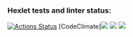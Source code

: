 ### Hexlet tests and linter status:
[![Actions Status](https://github.com/LightFalse/python-project-49/actions/workflows/hexlet-check.yml/badge.svg)](https://github.com/LightFalse/python-project-49/actions)
[CodeClimate]<a href="https://codeclimate.com/github/LightFalse/python-project-49/maintainability"><img src="https://api.codeclimate.com/v1/badges/b1778453eff5ccc86539/maintainability" /></a>
<a href="https://asciinema.org/a/J6uReA93Qm6QpNPWc1R8NKZCd" target="_blank"><img src="https://asciinema.org/a/J6uReA93Qm6QpNPWc1R8NKZCd.svg" /></a>
<a href="https://asciinema.org/a/jXXcmnwTLQSGr3ql7tbJoDIAT" target="_blank"><img src="https://asciinema.org/a/jXXcmnwTLQSGr3ql7tbJoDIAT.svg" /></a>